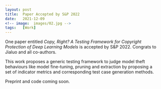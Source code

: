 ```yaml
---
layout: post
title:  Paper Accepted by S&P 2022
date:   2021-12-09
<!-- image:  images/02.jpg -->
tags:   [Work]
---
```


One paper entitled *Copy, Right? A Testing Framework for Copyright Protection of Deep Learning Models* is accepted by S&P 2022. Congrats to Jialuo and all co-authors. 

This work proposes a generic testing framework to judge model theft behaviours like model fine-tuning, pruning and extraction by proposing a set of indicator metrics and corresponding test case generation methods.

Preprint and code coming soon.